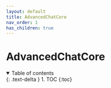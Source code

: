 ```yaml
---
layout: default
title: AdvancedChatCore
nav_order: 1
has_children: true
---
```


# AdvancedChatCore

<details open markdown="block">
  <summary>
    Table of contents
  </summary>
  {: .text-delta }
1. TOC
{:toc}
</details>